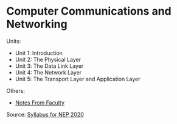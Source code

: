 # Computer Communications and Networking

Units:
- Unit 1: Introduction
- Unit 2: The Physical Layer
- Unit 3: The Data Link Layer
- Unit 4: The Network Layer
- Unit 5: The Transport Layer and Application Layer

Others:
- [Notes From Faculty](https://drive.google.com/drive/folders/19VKBV4FqY4L7BGtOIqXFprrs2iZIWfjl?usp=sharing)

Source:
[Syllabus for NEP 2020](https://drive.google.com/file/d/1fArLbfdmMvhREDAw85i2_LrAMqCVwdG_/view)